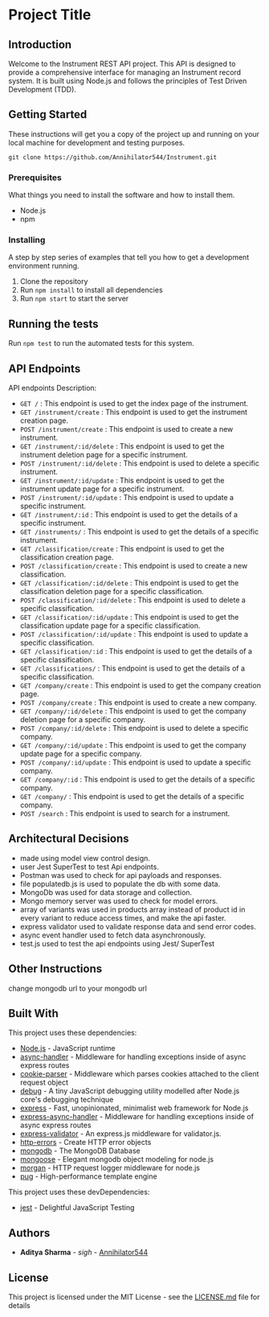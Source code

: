 # Project Title

## Introduction

Welcome to the Instrument REST API project. This API is designed to provide a comprehensive interface for managing an Instrument record system. It is built using Node.js and follows the principles of Test Driven Development (TDD).

## Getting Started

These instructions will get you a copy of the project up and running on your local machine for development and testing purposes.

```
git clone https://github.com/Annihilator544/Instrument.git
```

### Prerequisites

What things you need to install the software and how to install them.

- Node.js
- npm

### Installing

A step by step series of examples that tell you how to get a development environment running.

1. Clone the repository
2. Run `npm install` to install all dependencies
3. Run `npm start` to start the server

## Running the tests

Run `npm test` to run the automated tests for this system.

## API Endpoints

API endpoints Description:

- `GET /` : This endpoint is used to get the index page of the instrument.
- `GET /instrument/create` : This endpoint is used to get the instrument creation page.
- `POST /instrument/create` : This endpoint is used to create a new instrument.
- `GET /instrument/:id/delete` : This endpoint is used to get the instrument deletion page for a specific instrument.
- `POST /instrument/:id/delete` : This endpoint is used to delete a specific instrument.
- `GET /instrument/:id/update` : This endpoint is used to get the instrument update page for a specific instrument.
- `POST /instrument/:id/update` : This endpoint is used to update a specific instrument.
- `GET /instrument/:id` : This endpoint is used to get the details of a specific instrument.
- `GET /instruments/` : This endpoint is used to get the details of a specific instrument.
- `GET /classification/create` : This endpoint is used to get the classification creation page.
- `POST /classification/create` : This endpoint is used to create a new classification.
- `GET /classification/:id/delete` : This endpoint is used to get the classification deletion page for a specific classification.
- `POST /classification/:id/delete` : This endpoint is used to delete a specific classification.
- `GET /classification/:id/update` : This endpoint is used to get the classification update page for a specific classification.
- `POST /classification/:id/update` : This endpoint is used to update a specific classification.
- `GET /classification/:id` : This endpoint is used to get the details of a specific classification.
- `GET /classifications/` : This endpoint is used to get the details of a specific classification.
- `GET /company/create` : This endpoint is used to get the company creation page.
- `POST /company/create` : This endpoint is used to create a new company.
- `GET /company/:id/delete` : This endpoint is used to get the company deletion page for a specific company.
- `POST /company/:id/delete` : This endpoint is used to delete a specific company.
- `GET /company/:id/update` : This endpoint is used to get the company update page for a specific company.
- `POST /company/:id/update` : This endpoint is used to update a specific company.
- `GET /company/:id` : This endpoint is used to get the details of a specific company.
- `GET /company/` : This endpoint is used to get the details of a specific company.
- `POST /search` : This endpoint is used to search for a instrument.

## Architectural Decisions

- made using model view control design.
- user Jest SuperTest to test Api endpoints.
- Postman was used to check for api payloads and responses.
- file populatedb.js is used to populate the db with some data.
- MongoDb was used for data storage and collection.
- Mongo memory server  was used to check for model errors.
- array of variants was used in products array instead of product id in every variant to reduce access times, and make the api faster.
- express validator used to validate response data and send error codes.
- async event handler used to fetch data asynchronously.
- test.js used to test the api endpoints using Jest/ SuperTest


## Other Instructions

change mongodb url to your mongodb url

## Built With

This project uses these dependencies:

- [Node.js](https://nodejs.org/en/) - JavaScript runtime
- [async-handler](https://www.npmjs.com/package/express-async-handler) - Middleware for handling exceptions inside of async express routes
- [cookie-parser](https://www.npmjs.com/package/cookie-parser) - Middleware which parses cookies attached to the client request object
- [debug](https://www.npmjs.com/package/debug) - A tiny JavaScript debugging utility modelled after Node.js core's debugging technique
- [express](https://expressjs.com/) - Fast, unopinionated, minimalist web framework for Node.js
- [express-async-handler](https://www.npmjs.com/package/express-async-handler) - Middleware for handling exceptions inside of async express routes
- [express-validator](https://express-validator.github.io/docs/) - An express.js middleware for validator.js.
- [http-errors](https://www.npmjs.com/package/http-errors) - Create HTTP error objects
- [mongodb](https://www.mongodb.com/) - The MongoDB Database
- [mongoose](https://mongoosejs.com/) - Elegant mongodb object modeling for node.js
- [morgan](https://www.npmjs.com/package/morgan) - HTTP request logger middleware for node.js
- [pug](https://pugjs.org/api/getting-started.html) - High-performance template engine

This project uses these devDependencies:

- [jest](https://jestjs.io/) - Delightful JavaScript Testing

## Authors

* **Aditya Sharma** - *sigh* - [Annihilator544](https://github.com/Annihilator544)

## License

This project is licensed under the MIT License - see the [LICENSE.md](LICENSE.md) file for details
